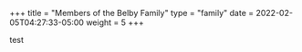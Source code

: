 +++
title = "Members of the Belby Family"
type = "family"
date = 2022-02-05T04:27:33-05:00
weight = 5
+++

test
